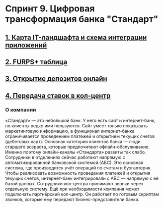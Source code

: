 # Спринт 9. Цифровая трансформация банка "Стандарт"

## [1. Карта IT-ландшафта и схема интеграции приложений]( /Task1/)
## [2. FURPS+ таблица]( /Task2/)
## [3. Открытие депозитов онлайн]( /Task3/)
## [4. Передача ставок в кол-центр]( /Task4/)


### О компании
«Стандарт» — это небольшой банк. У него есть сайт и интернет-банк, но клиенты редко ими пользуются. Сайт умеет только показывать маркетинговую информацию, а функционал интернет-банка ограничивается проведением платежей и открытием текущих счетов (дебетовых карт). 
Основная категория клиентов банка — люди старшего возраста, которые предпочитают офлайн-обслуживание. Именно поэтому онлайн-каналы «Стандарта» развиты так слабо.
Сотрудники в отделениях сейчас работают напрямую с автоматизированной банковской системой (АБС). Это основная система, где производится учёт операций по счетам и бухгалтерия. Чтобы реализовать возможность проведения платежей и открытия текущих счетов, интернет-банк интегрировали с АБС — напрямую с её базой данных.
Сотрудники кол-центра принимают звонки через отдельную систему. Ещё при необходимости компания может подключать партнёрский кол-центр. Он работает по готовым скриптам звонков, которые ему передают бизнес-представители банка.